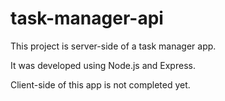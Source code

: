 # task-manager-api

This project is server-side of a task manager app.

It was developed using Node.js and Express.

Client-side of this app is not completed yet.
